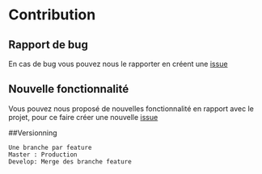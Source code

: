 # Contribution

## Rapport de bug

En cas de bug vous pouvez nous le rapporter en créent une [issue](https://github.com/dinasty-serv/TodoList/issues) 

## Nouvelle fonctionnalité
Vous pouvez nous proposé de nouvelles fonctionnalité en rapport avec le projet, pour ce faire créer une nouvelle [issue](https://github.com/dinasty-serv/TodoList/issues)


##Versionning

    Une branche par feature
    Master : Production
    Develop: Merge des branche feature
    